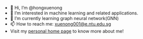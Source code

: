 - 👋 Hi, I’m @hongxuenong
- 👀 I’m interested in machine learning and related applications.
- 🌱 I’m currently learning graph neural network(GNN)
- 📫 How to reach me: xuenong001@e.ntu.edu.sg
- Visit my [personal home page](https://hongxuenong.github.io/) to know more about me!
<!---
hongxuenong/hongxuenong is a ✨ special ✨ repository because its `README.md` (this file) appears on your GitHub profile.
You can click the Preview link to take a look at your changes.
--->
